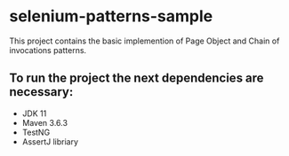 # selenium-patterns-sample
This project contains the basic implemention of Page Object and Chain of invocations patterns.

## To run the project the next dependencies are necessary:
- JDK 11
- Maven 3.6.3
- TestNG
- AssertJ libriary